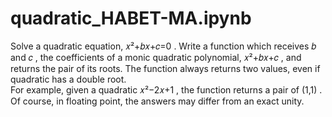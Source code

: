 # quadratic_HABET-MA.ipynb
Solve a quadratic equation,  𝑥²+𝑏𝑥+𝑐=0 . Write a function which receives  𝑏  and  𝑐 , 
the coefficients of a monic quadratic polynomial,  𝑥²+𝑏𝑥+𝑐 , and returns the pair of its roots. 
The function always returns two values, even if quadratic has a double root.  
For example, given a quadratic  𝑥²−2𝑥+1 , the function returns a pair of  (1,1) . 
Of course, in floating point, the answers may differ from an exact unity.
